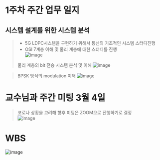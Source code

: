 # 1주차 주간 업무 일지 
## 시스템 설계를 위한 시스템 분석    
> + 5G LDPC시스템을 구현하기 위해서 통신의 기초적인 시스템 스터디진행     
> + OSI 7계층 이해 및 물리 계층에 대한 스터디를 진행     
> ![image](https://user-images.githubusercontent.com/45085563/170300764-a95c590e-58be-4d21-ac0b-5ed24a419e51.png)
> 
> 물리 계층의 bit 전송 시스템 분석 및 이해 
![image](https://user-images.githubusercontent.com/45085563/170300579-f191684c-3382-4430-aec8-c414f3aa5123.png)

> BPSK 방식의 modulation 이해 
> ![image](https://user-images.githubusercontent.com/45085563/170301225-e431115a-91fd-4565-a957-f0ed138af31c.png)

# 교수님과 주간 미팅 3월 4일
>코로나 상황을 고려해 향후 미팅은 ZOOM으로 진행하기로 결정  
>![image](https://user-images.githubusercontent.com/45085563/170300064-269b8dc7-830a-4547-9de2-8df970203b91.png)




#  WBS
![image](https://user-images.githubusercontent.com/63450024/170578876-68e0d377-2711-4b28-a5cd-b3714adf3b40.png)
